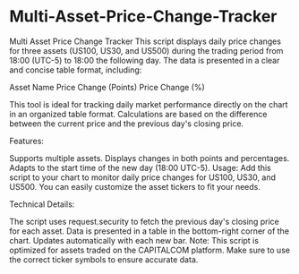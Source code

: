# Multi-Asset-Price-Change-Tracker
Multi Asset Price Change Tracker
This script displays daily price changes for three assets (US100, US30, and US500) during the trading period from 18:00 (UTC-5) to 18:00 the following day. The data is presented in a clear and concise table format, including:

Asset Name
Price Change (Points)
Price Change (%)

This tool is ideal for tracking daily market performance directly on the chart in an organized table format. Calculations are based on the difference between the current price and the previous day's closing price.

Features:

Supports multiple assets.
Displays changes in both points and percentages.
Adapts to the start time of the new day (18:00 UTC-5).
Usage:
Add this script to your chart to monitor daily price changes for US100, US30, and US500. You can easily customize the asset tickers to fit your needs.

Technical Details:

The script uses request.security to fetch the previous day's closing price for each asset.
Data is presented in a table in the bottom-right corner of the chart.
Updates automatically with each new bar.
Note:
This script is optimized for assets traded on the CAPITALCOM platform. Make sure to use the correct ticker symbols to ensure accurate data.
